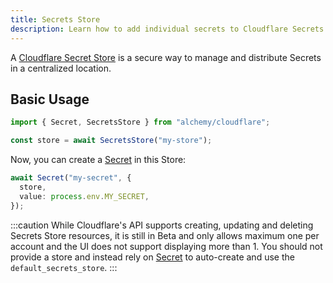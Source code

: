 ```yaml
---
title: Secrets Store
description: Learn how to add individual secrets to Cloudflare Secrets Store for fine-grained secret management.
---
```


A [Cloudflare Secret Store](https://developers.cloudflare.com/secrets-store/) is a secure way to manage and distribute Secrets in a centralized location.

## Basic Usage

```ts
import { Secret, SecretsStore } from "alchemy/cloudflare";

const store = await SecretsStore("my-store");
```

Now, you can create a [Secret](./secret.md) in this Store:

```ts
await Secret("my-secret", {
  store,
  value: process.env.MY_SECRET,
});
```

:::caution
While Cloudflare's API supports creating, updating and deleting Secrets Store resources, it is still in Beta and only allows maximum one per account and the UI does not support displaying more than 1. You should not provide a store and instead rely on [Secret](./secret.md) to auto-create and use the `default_secrets_store`.
:::
